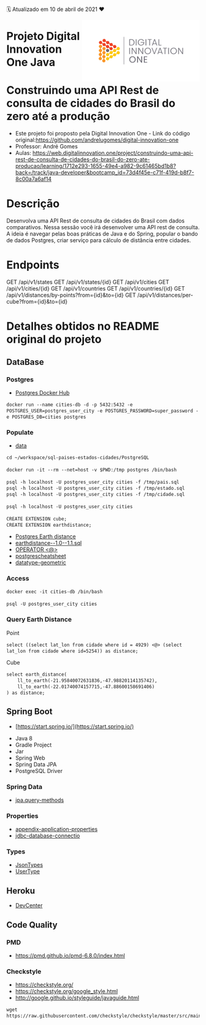 :spiral_calendar: Atualizado em 10 de abril de 2021 :heart:

<img align="right" alt="GIF" height="160px" src="https://github.com/rdeconti/rdeconti-resources/blob/main/Digital%20Innovation%20One%20-%20Logotipo.png" />

# Projeto Digital Innovation One Java
# Construindo uma API Rest de consulta de cidades do Brasil do zero até a produção
- Este projeto foi proposto pela Digital Innovation One - Link do código original:https://github.com/andrelugomes/digital-innovation-one
- Professor: André Gomes
- Aulas: https://web.digitalinnovation.one/project/construindo-uma-api-rest-de-consulta-de-cidades-do-brasil-do-zero-ate-producao/learning/1712e293-1655-49e4-a982-9c61465bd1b8?back=/track/java-developer&bootcamp_id=73d4f45e-c71f-419d-b8f7-8c00a7a6af14

# Descrição
Desenvolva uma API Rest de consulta de cidades do Brasil com dados comparativos. Nessa sessão você irá desenvolver uma API rest de consulta. A ideia é navegar pelas boas práticas de Java e do Spring, popular o bando de dados Postgres, criar serviço para cálculo de distância entre cidades.

# Endpoints
GET /api/v1/states
GET /api/v1/states/{id}
GET /api/v1/cities
GET /api/v1/cities/{id}
GET /api/v1/countries
GET /api/v1/countries/{id}
GET /api/v1/distances/by-points?from={id}&to={id}
GET /api/v1/distances/per-cube?from={id}&to={id}

# Detalhes obtidos no README original do projeto
## DataBase
### Postgres
* [Postgres Docker Hub](https://hub.docker.com/_/postgres)

```shell script
docker run --name cities-db -d -p 5432:5432 -e POSTGRES_USER=postgres_user_city -e POSTGRES_PASSWORD=super_password -e POSTGRES_DB=cities postgres
```

### Populate
* [data](https://github.com/chinnonsantos/sql-paises-estados-cidades/tree/master/PostgreSQL)

```shell script
cd ~/workspace/sql-paises-estados-cidades/PostgreSQL

docker run -it --rm --net=host -v $PWD:/tmp postgres /bin/bash

psql -h localhost -U postgres_user_city cities -f /tmp/pais.sql
psql -h localhost -U postgres_user_city cities -f /tmp/estado.sql
psql -h localhost -U postgres_user_city cities -f /tmp/cidade.sql

psql -h localhost -U postgres_user_city cities

CREATE EXTENSION cube; 
CREATE EXTENSION earthdistance;
```
* [Postgres Earth distance](https://www.postgresql.org/docs/current/earthdistance.html)
* [earthdistance--1.0--1.1.sql](https://github.com/postgres/postgres/blob/master/contrib/earthdistance/earthdistance--1.0--1.1.sql)
* [OPERATOR <@>](https://github.com/postgres/postgres/blob/master/contrib/earthdistance/earthdistance--1.1.sql)
* [postgrescheatsheet](https://postgrescheatsheet.com/#/tables)
* [datatype-geometric](https://www.postgresql.org/docs/current/datatype-geometric.html)

### Access
```shell script
docker exec -it cities-db /bin/bash

psql -U postgres_user_city cities
```

### Query Earth Distance
Point
```roomsql
select ((select lat_lon from cidade where id = 4929) <@> (select lat_lon from cidade where id=5254)) as distance;
```

Cube
```roomsql
select earth_distance(
    ll_to_earth(-21.95840072631836,-47.98820114135742), 
    ll_to_earth(-22.01740074157715,-47.88600158691406)
) as distance;
```

## Spring Boot
* [https://start.spring.io/](https://start.spring.io/)

+ Java 8
+ Gradle Project
+ Jar
+ Spring Web
+ Spring Data JPA
+ PostgreSQL Driver

### Spring Data
* [jpa.query-methods](https://docs.spring.io/spring-data/jpa/docs/current/reference/html/#jpa.query-methods)

### Properties
* [appendix-application-properties](https://docs.spring.io/spring-boot/docs/current/reference/html/appendix-application-properties.html)
* [jdbc-database-connectio](https://www.codejava.net/java-se/jdbc/jdbc-database-connection-url-for-common-databases)

### Types
* [JsonTypes](https://github.com/vladmihalcea/hibernate-types)
* [UserType](https://docs.jboss.org/hibernate/orm/3.5/api/org/hibernate/usertype/UserType.html)

## Heroku
* [DevCenter](https://devcenter.heroku.com/articles/getting-started-with-gradle-on-heroku)

## Code Quality
### PMD
+ https://pmd.github.io/pmd-6.8.0/index.html

### Checkstyle
+ https://checkstyle.org/
+ https://checkstyle.org/google_style.html
+ http://google.github.io/styleguide/javaguide.html

```shell script
wget https://raw.githubusercontent.com/checkstyle/checkstyle/master/src/main/resources/google_checks.xml
```


